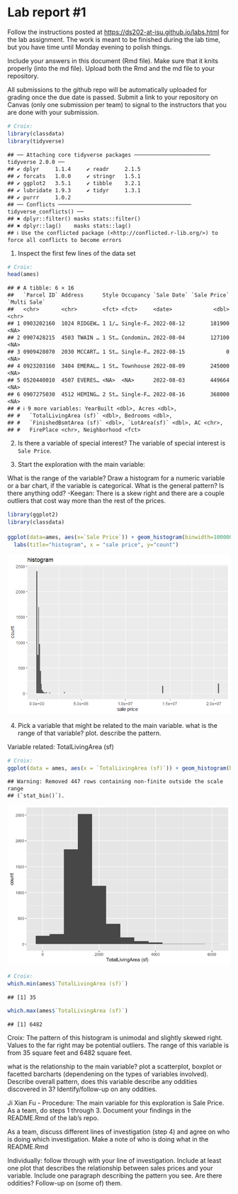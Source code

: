 
<!-- README.md is generated from README.Rmd. Please edit the README.Rmd file -->

# Lab report \#1

Follow the instructions posted at
<https://ds202-at-isu.github.io/labs.html> for the lab assignment. The
work is meant to be finished during the lab time, but you have time
until Monday evening to polish things.

Include your answers in this document (Rmd file). Make sure that it
knits properly (into the md file). Upload both the Rmd and the md file
to your repository.

All submissions to the github repo will be automatically uploaded for
grading once the due date is passed. Submit a link to your repository on
Canvas (only one submission per team) to signal to the instructors that
you are done with your submission.

``` r
# Croix:
library(classdata)
library(tidyverse)
```

    ## ── Attaching core tidyverse packages ──────────────────────── tidyverse 2.0.0 ──
    ## ✔ dplyr     1.1.4     ✔ readr     2.1.5
    ## ✔ forcats   1.0.0     ✔ stringr   1.5.1
    ## ✔ ggplot2   3.5.1     ✔ tibble    3.2.1
    ## ✔ lubridate 1.9.3     ✔ tidyr     1.3.1
    ## ✔ purrr     1.0.2     
    ## ── Conflicts ────────────────────────────────────────── tidyverse_conflicts() ──
    ## ✖ dplyr::filter() masks stats::filter()
    ## ✖ dplyr::lag()    masks stats::lag()
    ## ℹ Use the conflicted package (<http://conflicted.r-lib.org/>) to force all conflicts to become errors

1.  Inspect the first few lines of the data set

``` r
# Croix:
head(ames)
```

    ## # A tibble: 6 × 16
    ##   `Parcel ID` Address      Style Occupancy `Sale Date` `Sale Price` `Multi Sale`
    ##   <chr>       <chr>        <fct> <fct>     <date>             <dbl> <chr>       
    ## 1 0903202160  1024 RIDGEW… 1 1/… Single-F… 2022-08-12        181900 <NA>        
    ## 2 0907428215  4503 TWAIN … 1 St… Condomin… 2022-08-04        127100 <NA>        
    ## 3 0909428070  2030 MCCART… 1 St… Single-F… 2022-08-15             0 <NA>        
    ## 4 0923203160  3404 EMERAL… 1 St… Townhouse 2022-08-09        245000 <NA>        
    ## 5 0520440010  4507 EVERES… <NA>  <NA>      2022-08-03        449664 <NA>        
    ## 6 0907275030  4512 HEMING… 2 St… Single-F… 2022-08-16        368000 <NA>        
    ## # ℹ 9 more variables: YearBuilt <dbl>, Acres <dbl>,
    ## #   `TotalLivingArea (sf)` <dbl>, Bedrooms <dbl>,
    ## #   `FinishedBsmtArea (sf)` <dbl>, `LotArea(sf)` <dbl>, AC <chr>,
    ## #   FirePlace <chr>, Neighborhood <fct>

2.  Is there a variable of special interest? The variable of special
    interest is `Sale Price`.

3.  Start the exploration with the main variable:

What is the range of the variable? Draw a histogram for a numeric
variable or a bar chart, if the variable is categorical. What is the
general pattern? Is there anything odd? -Keegan: There is a skew right
and there are a couple outliers that cost way more than the rest of the
prices.

``` r
library(ggplot2)
library(classdata)

ggplot(data=ames, aes(x=`Sale Price`)) + geom_histogram(binwidth=100000) +
  labs(title="histogram", x = "sale price", y="count")
```

![](README_files/figure-gfm/unnamed-chunk-3-1.png)<!-- -->

4.  Pick a variable that might be related to the main variable. what is
    the range of that variable? plot. describe the pattern.

Variable related: TotalLivingArea (sf)

``` r
# Croix: 
ggplot(data = ames, aes(x = `TotalLivingArea (sf)`)) + geom_histogram(binwidth = 500)
```

    ## Warning: Removed 447 rows containing non-finite outside the scale range
    ## (`stat_bin()`).

![](README_files/figure-gfm/unnamed-chunk-4-1.png)<!-- -->

``` r
# Croix:
which.min(ames$`TotalLivingArea (sf)`)
```

    ## [1] 35

``` r
which.max(ames$`TotalLivingArea (sf)`)
```

    ## [1] 6482

Croix: The pattern of this histogram is unimodal and slightly skewed
right. Values to the far right may be potential outliers. The range of
this variable is from 35 square feet and 6482 square feet.

what is the relationship to the main variable? plot a scatterplot,
boxplot or facetted barcharts (dependening on the types of variables
involved). Describe overall pattern, does this variable describe any
oddities discovered in 3? Identify/follow-up on any oddities.

Ji Xian Fu - Procedure: The main variable for this exploration is Sale
Price. As a team, do steps 1 through 3. Document your findings in the
README.Rmd of the lab’s repo.

As a team, discuss different lines of investigation (step 4) and agree
on who is doing which investigation. Make a note of who is doing what in
the README.Rmd

Individually: follow through with your line of investigation. Include at
least one plot that describes the relationship between sales prices and
your variable. Include one paragraph describing the pattern you see. Are
there oddities? Follow-up on (some of) them.
